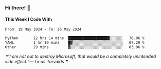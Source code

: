 ### Hi there! 👋

#### This Week I Code With
<!--START_SECTION:waka-->

```txt
From: 19 May 2024 - To: 26 May 2024

Python       12 hrs 14 mins  ███████████████████░░░░░░   76.06 %
YAML         1 hr 10 mins    █▓░░░░░░░░░░░░░░░░░░░░░░░   07.29 %
Other        29 mins         ▓░░░░░░░░░░░░░░░░░░░░░░░░   03.06 %
```

<!--END_SECTION:waka-->

<!--STARTS_HERE_QUOTE_README-->
<i>❝“I am not out to destroy Microsoft, that would be a completely unintended side effect.”— Linus Torvalds   ❞</i>
<!--ENDS_HERE_QUOTE_README-->
